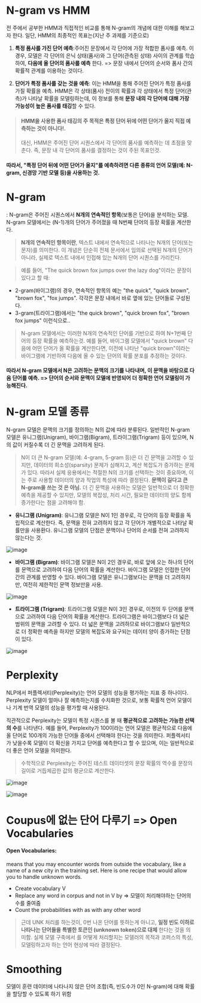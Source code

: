 # N-gram vs HMM 
전 주에서 공부한 HMM과 직접적인 비교를 통해 N-gram의 개념에 대한 이해를 해보고자 한다. 
일단, HMM의 최종적인 목표는(지난 주 과제를 기준으로) 

1. **특정 품사를 가진 단어 예측**:주어진 문장에서 각 단어에 가장 적합한 품사를 예측. 이 경우, 모델은 각 단어의 은닉 상태(품사)와 그 단어(관측된 상태) 사이의 관계를 학습하여, **다음에 올 단어의 품사를 예측** 한다. => 문장 내에서 단어의 순서와 품사 간의 확률적 관계를 이용하는 것이다.

2. **단어가 특정 품사를 갖는 것을 예측**: 이는 HMM을 통해 주어진 단어가 특정 품사를 가질 확률을 예측. HMM은 각 상태(품사) 전이의 확률과 각 상태에서 특정 단어(관측)가 나타날 확률을 모델링하는데, 이 정보를 통해 **문장 내의 각 단어에 대해 가장 가능성이 높은 품사를 태깅**할 수 있다.

> #### **HMM을 사용한 품사 태깅의 주 목적은 특정 단어 뒤에 어떤 단어가 올지 직접 예측하는 것이 아니다!**.
> 대신, HMM은 주어진 단어 시퀀스에서 각 단어의 품사를 예측하는 데 초점을 맞춘다. 즉, 문장 내 각 단어의 품사를 결정하는 것이 주된 목표인것.

#### 따라서, "특정 단어 뒤에 어떤 단어가 올지"를 예측하려면 다른 종류의 언어 모델(예: N-gram, 신경망 기반 모델 등)을 사용하는 것.

# N-gram
: N-gram은 주어진 시퀀스에서 **N개의 연속적인 항목**(보통은 단어)을 분석하는 모델. N-gram 모델에서는 (N-1)개의 단어가 주어졌을 때 N번째 단어의 등장 확률을 계산한다. 

> **N개의 연속적인 항목이란**, 텍스트 내에서 연속적으로 나타나는 N개의 단어(또는 문자)를 의미한다. 이 개념은 단순히 전체 문서에서 임의로 선택된 N개의 단어가 아니라, 실제로 텍스트 내에서 인접해 있는 N개의 단어 시퀀스를 가리킨다.

> 예를 들어, "The quick brown fox jumps over the lazy dog"이라는 문장이 있다고 할 때:
- 2-gram(바이그램)의 경우, 연속적인 항목의 예는 "the quick", "quick brown", "brown fox", "fox jumps". 각각은 문장 내에서 바로 옆에 있는 단어들로 구성된다. 
- 3-gram(트라이그램)에서는 "the quick brown", "quick brown fox", "brown fox jumps" 이런식으로..
  
> N-gram 모델에서는 이러한 N개의 연속적인 단어를 기반으로 하여 N+1번째 단어의 등장 확률을 예측하는것. 예를 들어, 바이그램 모델에서 "quick brown" 다음에 어떤 단어가 올 확률을 계산한다면, 이전에 나타난 "quick brown"이라는 바이그램에 기반하여 다음에 올 수 있는 단어의 확률 분포를 추정하는 것이다. 

#### 따라서 N-gram 모델에서 **N은 고려하는 문맥의 크기**를 나타내며, 이 문맥을 바탕으로 다음 단어를 예측. => **단어의 순서와 문맥이 모델에 반영**되어 더 정확한 언어 모델링이 가능해진다. 

# N-gram 모델 종류 
N-gram 모델은 문맥의 크기를 정의하는 N의 값에 따라 분류된다. 일반적인 N-gram 모델은 유니그램(Unigram), 바이그램(Bigram), 트라이그램(Trigram) 등이 있으며, N의 값이 커질수록 더 긴 문맥을 고려하게 된다. 

> N이 더 큰 N-gram 모델(예: 4-gram, 5-gram 등)은 더 긴 문맥을 고려할 수 있지만, 데이터의 희소성(sparsity) 문제가 심해지고, 계산 복잡도가 증가하는 문제가 있다. 따라서 실제 응용에서는 적절한 N의 크기를 선택하는 것이 중요하며, 이는 주로 사용할 데이터의 양과 작업의 특성에 따라 결정된다.
> **문맥이 길다고 큰 N-gram을 쓰는 것 은 아님.** 
더 긴 문맥을 사용하는 모델은 일반적으로 더 정확한 예측을 제공할 수 있지만, 모델의 복잡성, 처리 시간, 필요한 데이터의 양도 함께 증가한다는 점을 고려해야 함.


- **유니그램 (Unigram)**:
유니그램 모델은 N이 1인 경우로, 각 단어의 등장 확률을 독립적으로 계산한다. 즉, 문맥을 전혀 고려하지 않고 각 단어가 개별적으로 나타날 확률만을 사용환다.
유니그램 모델의 단점은 문맥이나 단어의 순서를 전혀 고려하지 않는다는 것.

![image](https://github.com/JinnyKo/NLP-Specialization-Coursera/assets/93627969/a8618beb-8228-4721-a22d-e5992260b7d5)


- **바이그램 (Bigram)**:
바이그램 모델은 N이 2인 경우로, 바로 앞에 오는 하나의 단어를 문맥으로 고려하여 다음 단어의 확률을 계산한다. 바이그램 모델은 인접한 단어 간의 관계를 반영할 수 있다.
바이그램 모델은 유니그램보다는 문맥을 더 고려하지만, 여전히 제한적인 문맥 정보만을 사용.

![image](https://github.com/JinnyKo/NLP-Specialization-Coursera/assets/93627969/eb24a21b-ec42-4973-b0c5-bc5a6e851686)


- **트라이그램 (Trigram)**:
트라이그램 모델은 N이 3인 경우로, 이전의 두 단어를 문맥으로 고려하여 다음 단어의 확률을 계산한다. 트라이그램은 바이그램보다 더 넓은 범위의 문맥을 고려할 수 있다.
더 넓은 문맥을 고려하므로 바이그램보다 일반적으로 더 정확한 예측을 하지만 모델의 복잡도와 요구되는 데이터 양이 증가하는 단점이 있다.

![image](https://github.com/JinnyKo/NLP-Specialization-Coursera/assets/93627969/567bcf5f-39fd-47ea-b0df-1ed5d593aa25)

# Perplexity 
NLP에서 퍼플렉서티(Perplexity)는 언어 모델의 성능을 평가하는 지표 중 하나이다. Perplexity 모델이 얼마나 잘 예측하는지를 수치화한 것으로, 보통 확률적 언어 모델이나 기계 번역 모델의 성능을 평가할 때 사용된다.

직관적으로 Perplexity는 모델이 특정 시퀀스를 볼 때 **평균적으로 고려하는 가능한 선택의 수**를 나타낸다. 예를 들어, Perplexity가 100이라는 언어 모델은 평균적으로 다음에 올 단어로 100개의 가능한 단어들 중에서 선택해야 한다는 것을 의미한다.  퍼플렉서티가 낮을수록 모델이 더 확신을 가지고 단어를 예측한다고 할 수 있으며, 이는 일반적으로 더 좋은 언어 모델을 의미한다. 

> 수학적으로 Perplexity는 주어진 테스트 데이터셋의 문장 확률의 역수를 문장의 길이로 거듭제곱한 값의 평균으로 계산한다.

![image](https://github.com/JinnyKo/NLP-Specialization-Coursera/assets/93627969/a93cb2d4-8a48-4a2b-b8b3-6547bd8f88e5)

![image](https://github.com/JinnyKo/NLP-Specialization-Coursera/assets/93627969/427a3847-ea0a-4259-a0a6-09921c4e7d76)

# Coupus에 없는 단어 다루기 => Open Vocabularies 
#### Open Vocabularies: 
means that you may encounter words from outside the vocabulary, like a name of a new city in the training set. Here is one recipe that would allow you to handle unknown words. 
- Create vocabulary V
- Replace any word in corpus and not in V by <UNK> => 모델이 처리해야하는 단어의 수를 줄여줌
- Count the probabilities with <UNK> as with any other word

> 근데 UNK 처리를 하는것이, 0번 나온 단어를 뜻하는게 아니고, **일정 빈도 이하로 나타나는 단어들을 특별한 토큰인 <UNK> (unknown token)으로 대체** 한다는 것을 의미함.
실제 모델 구축에서 <UNK>를 어떻게 처리할지는 모델러의 목적과 코퍼스의 특성, 모델링하고자 하는 언어 현상에 따라 결정된다.
  

# Smoothing
모델이 훈련 데이터에 나타나지 않은 단어 조합(즉, 빈도수가 0인 N-gram)에 대해 확률을 할당할 수 있도록 하기 위함









